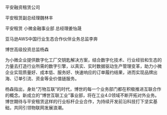 平安融资租赁公司


平安租赁副总经理魏林丰

平安租赁
小微金融事业部
总经理姜怡晟

亚马逊AWS中国行业生态合作伙伴业务总监李奔

博世高级投资总监杨森

为小微企业提供数字化工厂交钥匙解决方案，结合数字化技术、行业经验和生态的力量去打造行业所需的数字引擎，以真实、实时数据驱动生产管理变革，助力小微企业实现质量好、成本低、服务好、快速响应的订单履约结果，进而实现品牌出海、订单引流、资金等全价值链服务。



杨森指出，身处“万物互联”的时代，博世的每一个业务部门都在积极推进互联合作的概念。新成立的“博世互联工业”事业部，将在工业4.0领域不断开拓对外业务。博世期待与平安租赁这样的行业标杆企业合作，为持续开发前沿科技打下坚实基础，共同引领物联网发展浪潮。

